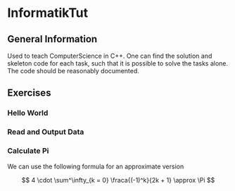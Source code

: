 # InformatikTut
## General Information
Used to teach ComputerScience in C++. One can find the solution and skeleton code for each task, such that it is possible to solve the tasks alone. The code should be reasonably documented.

## Exercises
### Hello World

### Read and Output Data

### Calculate Pi
We can use the following formula for an approximate version

$$ 4 \cdot \sum^\infty_{k = 0} \fraca{(-1)^k}{2k + 1} \approx \Pi $$
### 

